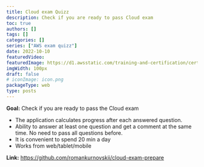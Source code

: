 ```yaml
---
title: Cloud exam Quizz
description: Check if you are ready to pass Cloud exam
toc: true
authors: []
tags: []
categories: []
series: ["AWS exam quizz"]
date: 2022-10-10
featuredVideo:
featuredImage: https://d1.awsstatic.com/training-and-certification/certification-badges/AWS-Certified-Developer-Associate_badge.5c083fa855fe82c1cf2d0c8b883c265ec72a17c0.png
imgWidth: 100px
draft: false
# iconImage: icon.png
packageType: web
type: posts
---
```


**Goal:** Check if you are ready to pass the Cloud exam

- The application calculates progress after each answered question.
- Ability to answer at least one question and get a comment at the same time. No need to pass all questions before.
- It is convenient to spend 20 min a day
- Works from web/tablet/mobile

**Link:** <https://github.com/romankurnovskii/cloud-exam-prepare>
